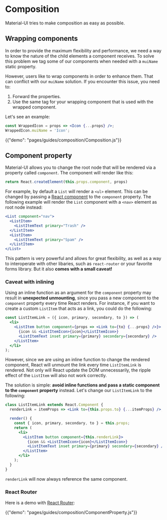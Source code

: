 # Composition

<p class="description">Material-UI tries to make composition as easy as possible.</p>

## Wrapping components

In order to provide the maximum flexibility and performance,
we need a way to know the nature of the child elements a component receives.
To solve this problem we tag some of our components when needed
with a `muiName` static property.

However, users like to wrap components in order to enhance them.
That can conflict with our `muiName` solution.
If you encounter this issue, you need to:
1. Forward the properties.
2. Use the same tag for your wrapping component that is used with the wrapped component.

Let's see an example:

```jsx
const WrappedIcon = props => <Icon {...props} />;
WrappedIcon.muiName = 'Icon';
```

{{"demo": "pages/guides/composition/Composition.js"}}

## Component property

Material-UI allows you to change the root node that will be rendered via a property called `component`.
The component will render like this:

```js
return React.createElement(this.props.component, props)
```


For example, by default a `List` will render a `<ul>` element. This can be changed by passing a [React component](https://reactjs.org/docs/components-and-props.html#functional-and-class-components) to the `component` property.
The following example will render the `List` component with a `<nav>` element as root node instead:

```jsx
<List component="nav">
  <ListItem>
    <ListItemText primary="Trash" />
  </ListItem>
  <ListItem>
    <ListItemText primary="Spam" />
  </ListItem>
</List>
```

This pattern is very powerful and allows for great flexibility, as well as a way to interoperate with other libaries, such as `react-router` or your favorite forms library. But it also **comes with a small caveat!**

### Caveat with inlining

Using an inline function as an argument for the `component` property may result in **unexpected unmounting**, since you pass a new component to the `component` property every time React renders.
For instance, if you want to create a custom `ListItem` that acts as a link, you could do the following:

```jsx
const ListItemLink = ({ icon, primary, secondary, to }) => (
  <li>
    <ListItem button component={props => <Link to={to} {...props} />}>
      {icon && <ListItemIcon>{icon}</ListItemIcon>}
      <ListItemText inset primary={primary} secondary={secondary} />
    </ListItem>
  </li>
);
```

However, since we are using an inline function to change the rendered component, React will unmount the link every time `ListItemLink` is rendered. Not only will React update the DOM unnecessarily, the ripple effect of the `ListItem` will also not work correctly.

The solution is simple: **avoid inline functions and pass a static component to the `component` property** instead.
Let's change our `ListItemLink` to the following:

```jsx
class ListItemLink extends React.Component {
  renderLink = itemProps => <Link to={this.props.to} {...itemProps} />;

  render() {
    const { icon, primary, secondary, to } = this.props;
    return (
      <li>
        <ListItem button component={this.renderLink}>
          {icon && <ListItemIcon>{icon}</ListItemIcon>}
          <ListItemText inset primary={primary} secondary={secondary} />
        </ListItem>
      </li>
    );
  }
}
```

`renderLink` will now always reference the same component.

### React Router

Here is a demo with [React Router](https://github.com/ReactTraining/react-router):

{{"demo": "pages/guides/composition/ComponentProperty.js"}}
